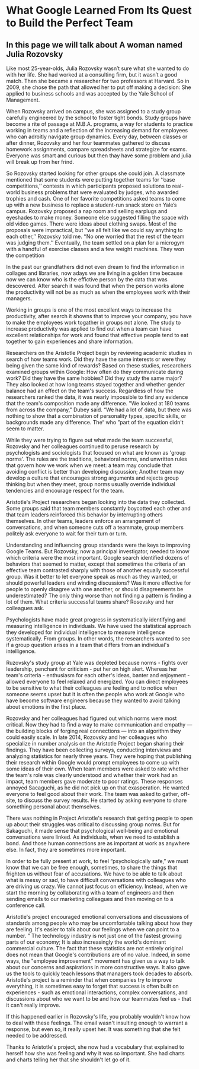 # What Google Learned From Its Quest to Build the Perfect Team

## In this page we will talk about A woman named **Julia Rozovsky** 

Like most 25-year-olds, Julia Rozovsky wasn’t sure what she wanted to do with her life. She had worked at a consulting firm, but it wasn’t a good match. Then she became a researcher for two professors at Harvard. So in 2009, she chose the path that allowed her to put off making a decision: She applied to business schools and was accepted by the Yale School of Management.

When Rozovsky arrived on campus, she was assigned to a study group carefully engineered by the school to foster tight bonds. Study groups have become a rite of passage at M.B.A. programs, a way for students to practice working in teams and a reflection of the increasing demand for employees who can adroitly navigate group dynamics. Every day, between classes or after dinner, Rozovsky and her four teammates gathered to discuss homework assignments, compare spreadsheets and strategize for exams. Everyone was smart and curious but then thay have some problem and julia will break up
from her frind.

So Rozovsky started looking for other groups she could join. A classmate mentioned that some students were putting together teams for ‘‘case competitions,’’ contests in which participants proposed solutions to real-world business problems that were evaluated by judges, who awarded trophies and cash. 
One of her favorite competitions asked teams to come up with a new business to replace a student-run snack store on Yale’s campus. Rozovsky proposed a nap room and selling earplugs and eyeshades to make money. Someone else suggested filling the space with old video games. There were ideas about clothing swaps. Most of the proposals were impractical, but ‘‘we all felt like we could say anything to each other,’’ Rozovsky told me. ‘‘No one worried that the rest of the team was judging them.’’ Eventually, the team settled on a plan for a micro­gym with a handful of exercise classes and a few weight machines. They won the competition 

In the past our grandfathers did not even dream to find the information in collages and libraries, now adays we are living in a golden time because now we can know who is the effictive person by the data that was descovered. After search it was found that when the person works alone the productivity will not be as much as when the employees work with their managers.

Working in groups is one of the most excellent ways to increase the productivity, after search it showns that to improve your company, you have to make the employees work togather in groups not alone. The study to increase productivity was applied to find out when a team can have excellent relationships for work and found that effective people tend to eat together to gain experiences and share information.

Researchers on the Aristotle Project begin by reviewing academic studies in search of how teams work. Did they have the same interests or were they being given the same kind of rewards? Based on these studies, researchers examined groups within Google: How often do they communicate during work? Did they have the same hobbies? Did they study the same major? They also looked at how long teams stayed together and whether gender balance had an effect on the team's success.
Regardless of how the researchers ranked the data, it was nearly impossible to find any evidence that the team's composition made any difference. "We looked at 180 teams from across the company," Dubey said. “We had a lot of data, but there was nothing to show that a combination of personality types, specific skills, or backgrounds made any difference. The“ who ”part of the equation didn't seem to matter.

While they were trying to figure out what made the team successful, Rozovsky and her colleagues continued to peruse research by psychologists and sociologists that focused on what are known as 'group norms'. The rules are the traditions, behavioral norms, and unwritten rules that govern how we work when we meet: a team may conclude that avoiding conflict is better than developing discussion; Another team may develop a culture that encourages strong arguments and rejects group thinking but when they meet, group norms usually override individual tendencies and encourage respect for the team.

Aristotle's Project researchers began looking into the data they collected. Some groups said that team members constantly boycotted each other and that team leaders reinforced this behavior by interrupting others themselves. In other teams, leaders enforce an arrangement of conversations, and when someone cuts off a teammate, group members politely ask everyone to wait for their turn or turn.

Understanding and influencing group standards were the keys to improving Google Teams. But Rozovsky, now a principal investigator, needed to know which criteria were the most important. Google search identified dozens of behaviors that seemed to matter, except that sometimes the criteria of an effective team contrasted sharply with those of another equally successful group. Was it better to let everyone speak as much as they wanted, or should powerful leaders end winding discussions? Was it more effective for people to openly disagree with one another, or should disagreements be underestimated? The only thing worse than not finding a pattern is finding a lot of them. What criteria successful teams share? Rosovsky and her colleagues ask.

Psychologists have made great progress in systematically identifying and measuring intelligence in individuals. We have used the statistical approach they developed for individual intelligence to measure intelligence systematically. From groups. In other words, the researchers wanted to see if a group question arises in a team that differs from an individual's intelligence.

Ruzovsky's study group at Yale was depleted because norms - fights over leadership, penchant for criticism - put her on high alert. Whereas her team's criteria - enthusiasm for each other's ideas, banter and enjoyment - allowed everyone to feel relaxed and energized.
You can direct employees to be sensitive to what their colleagues are feeling and to notice when someone seems upset but it is often the people who work at Google who have become software engineers because they wanted to avoid talking about emotions in the first place.

Rozovsky and her colleagues had figured out which norms were most critical. Now they had to find a way to make communication and empathy — the building blocks of forging real connections — into an algorithm they could easily scale.
In late 2014, Rozovsky and her colleagues who specialize in number analysis on the Aristotle Project began sharing their findings. They have been collecting surveys, conducting interviews and analyzing statistics for nearly three years. They were hoping that publishing their research within Google would prompt employees to come up with some ideas of their own.
When team members were asked to rate whether the team's role was clearly understood and whether their work had an impact, team members gave moderate to poor ratings. These responses annoyed Sacaguchi, as he did not pick up on that exasperation. He wanted everyone to feel good about their work. The team was asked to gather, off-site, to discuss the survey results. He started by asking everyone to share something personal about themselves.

There was nothing in Project Aristotle's research that getting people to open up about their struggles was critical to discussing group norms. But for Sakaguchi, it made sense that psychological well-being and emotional conversations were linked. As individuals, when we need to establish a bond. And those human connections are as important at work as anywhere else. In fact, they are sometimes more important.

In order to be fully present at work, to feel “psychologically safe,” we must know that we can be free enough, sometimes, to share the things that frighten us without fear of accusations. We have to be able to talk about what is messy or sad, to have difficult conversations with colleagues who are driving us crazy. We cannot just focus on efficiency. Instead, when we start the morning by collaborating with a team of engineers and then sending emails to our marketing colleagues and then moving on to a conference call.

Aristotle's project encouraged emotional conversations and discussions of standards among people who may be uncomfortable talking about how they are feeling. It's easier to talk about our feelings when we can point to a number. "
The technology industry is not just one of the fastest growing parts of our economy; It is also increasingly the world's dominant commercial culture.
The fact that these statistics are not entirely original does not mean that Google's contributions are of no value. Indeed, in some ways, the "employee improvement" movement has given us a way to talk about our concerns and aspirations in more constructive ways. It also gave us the tools to quickly teach lessons that managers took decades to absorb.
Aristotle's project is a reminder that when companies try to improve everything, it is sometimes easy to forget that success is often built on experiences - such as emotional interactions, complex conversations, and discussions about who we want to be and how our teammates feel us - that it can't really improve.

If this happened earlier in Rozovsky's life, you probably wouldn't know how to deal with these feelings. The email wasn't insulting enough to warrant a response, but even so, it really upset her. It was something that she felt needed to be addressed.

Thanks to Aristotle's project, she now had a vocabulary that explained to herself how she was feeling and why it was so important. She had charts and charts telling her that she shouldn't let go of it.